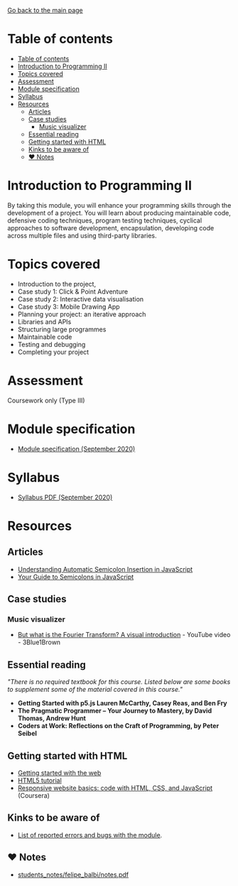 [Go back to the main page](../../../README.md)

# Table of contents

- [Table of contents](#table-of-contents)
- [Introduction to Programming II](#introduction-to-programming-ii)
- [Topics covered](#topics-covered)
- [Assessment](#assessment)
- [Module specification](#module-specification)
- [Syllabus](#syllabus)
- [Resources](#resources)
  - [Articles](#articles)
  - [Case studies](#case-studies)
    - [Music visualizer](#music-visualizer)
  - [Essential reading](#essential-reading)
  - [Getting started with HTML](#getting-started-with-html)
  - [Kinks to be aware of](#kinks-to-be-aware-of)
  - [:heart: Notes](#heart-notes)

# Introduction to Programming II

By taking this module, you will enhance your programming skills
through the development of a project. You will learn about producing
maintainable code, defensive coding techniques, program testing
techniques, cyclical approaches to software development, encapsulation,
developing code across multiple files and using third-party libraries.

# Topics covered

- Introduction to the project,
- Case study 1: Click & Point Adventure
- Case study 2: Interactive data visualisation
- Case study 3: Mobile Drawing App
- Planning your project: an iterative approach
- Libraries and APIs
- Structuring large programmes
- Maintainable code
- Testing and debugging
- Completing your project

# Assessment

Coursework only (Type III)

# Module specification

- [Module specification (September 2020)](https://github.com/world-class/binary-assets/blob/master/modules/module_specification/CM1010_ITP2-Module-Spec.pdf)

# Syllabus

- [Syllabus PDF (September 2020)](https://github.com/world-class/binary-assets/blob/master/modules/syllabi/Syllabus_CM1010_ITP2.pdf)

# Resources

## Articles

- [Understanding Automatic Semicolon Insertion in JavaScript](http://www.bradoncode.com/blog/2015/08/26/javascript-semi-colon-insertion/)
- [Your Guide to Semicolons in JavaScript](https://news.codecademy.com/your-guide-to-semicolons-in-javascript/)

## Case studies

### Music visualizer

- [But what is the Fourier Transform? A visual introduction](https://www.youtube.com/watch?v=spUNpyF58BY) - YouTube video - 3Blue1Brown

## Essential reading

_"There is no required textbook for this course. Listed below are some books to supplement some of the material covered in this course."_

- **Getting Started with p5.js Lauren McCarthy, Casey Reas, and Ben Fry**
- **The Pragmatic Programmer – Your Journey to Mastery, by David Thomas, Andrew Hunt**
- **Coders at Work: Reflections on the Craft of Programming, by Peter Seibel**

## Getting started with HTML

- [Getting started with the web](https://developer.mozilla.org/en-US/docs/Learn/Getting_started_with_the_web)
- [HTML5 tutorial](https://www.w3schools.com/html/default.asp)
- [Responsive website basics: code with HTML, CSS, and JavaScript](https://www.coursera.org/learn/website-coding) (Coursera)

## Kinks to be aware of

- [List of reported errors and bugs with the module](../../../kinks/level_4/introduction_to_programming_ii/).

## :heart: Notes

- [students_notes/felipe_balbi/notes.pdf](https://github.com/world-class/notes/tree/master/level_4/introduction_to_programming_ii/students_notes/felipe_balbi/notes.pdf)
